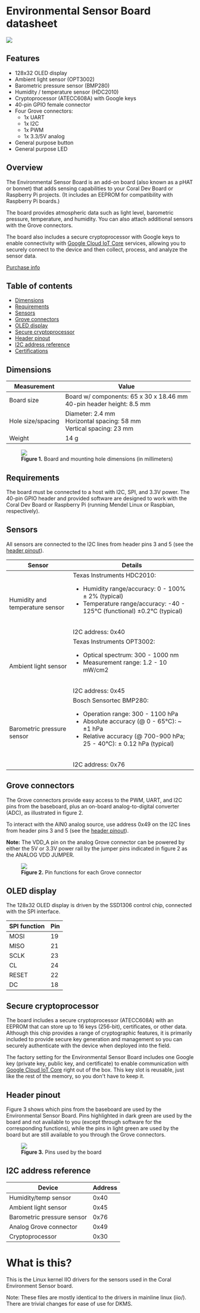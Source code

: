 <h1 class="normal-size print-break section-headline mk-heading">Environmental Sensor Board datasheet</h1>
    
  </div>
</div>

<p class="body-copy mk-paragraph" ><img src="https://coral.withgoogle.com/static/docs/images/enviro-board/enviro-profile-dims.jpg"
   class="attempt-right print-hide" style="max-width:430px" />

<h2 class="normal-size print-break section-headline mk-heading">Features</h2>

<div class="dense-list">
<ul class="mk-list">
<li class="mk-list-item body-copy">128x32 OLED display</li>
<li class="mk-list-item body-copy">Ambient light sensor (OPT3002)</li>
<li class="mk-list-item body-copy">Barometric pressure sensor (BMP280)</li>
<li class="mk-list-item body-copy">Humidity / temperature sensor (HDC2010)</li>
<li class="mk-list-item body-copy">Cryptoprocessor (ATECC608A) with Google keys</li>
<li class="mk-list-item body-copy">40-pin GPIO female connector</li>
<li class="mk-list-item body-copy">Four Grove connectors:
  <ul class="mk-list">
  <li class="mk-list-item body-copy">1x UART</li>
  <li class="mk-list-item body-copy">1x I2C</li>
  <li class="mk-list-item body-copy">1x PWM</li>
  <li class="mk-list-item body-copy">1x 3.3/5V analog</li>
  </ul>
</li>
<li class="mk-list-item body-copy">General purpose button</li>
<li class="mk-list-item body-copy">General purpose LED</li>
</ul>
</div>

<h2 class="section-headline mk-heading" id="overview">Overview</h2>

<p class="body-copy mk-paragraph" >The Environmental Sensor Board is an add-on board (also known as a pHAT or bonnet) that adds sensing
capabilities to your Coral Dev Board or Raspberry Pi projects. (It includes an EEPROM for
compatibility with Raspberry Pi boards.)</p>

<p class="body-copy mk-paragraph" >The board provides atmospheric data such as light level, barometric pressure, temperature, and
humidity. You can also attach additional sensors with the Grove connectors.</p>

<p class="body-copy mk-paragraph" >The board also includes a secure cryptoprocessor with Google keys to enable connectivity with
<a class="mk-link" target="_blank" rel="noopener noreferrer" href="https://cloud.google.com/iot-core/">Google Cloud IoT Core</a> services, allowing you to securely
connect to the device and then collect, process, and analyze the sensor data.</p>

<div class="print-hide link-arrow">
<p class="body-copy mk-paragraph" ><a class="mk-link" href="/products/environmental/">Purchase info</a>
</div>

<div class="print-break"></div>

<h2 class="section-headline mk-heading" id="table-of-contents">Table of contents</h2>

<div class="dense-list">
<ul class="mk-list">
  <li class="mk-list-item body-copy"><a class="mk-link" href="#dimensions">Dimensions</a></li>
  <li class="mk-list-item body-copy"><a class="mk-link" href="#requirements">Requirements</a></li>
  <li class="mk-list-item body-copy"><a class="mk-link" href="#sensors">Sensors</a></li>
  <li class="mk-list-item body-copy"><a class="mk-link" href="#grove-connectors">Grove connectors</a></li>
  <li class="mk-list-item body-copy"><a class="mk-link" href="#oled-display">OLED display</a></li>
  <li class="mk-list-item body-copy"><a class="mk-link" href="#secure-cryptoprocessor">Secure cryptoprocessor</a></li>
  <li class="mk-list-item body-copy"><a class="mk-link" href="#header-pinout">Header pinout</a></li>
  <li class="mk-list-item body-copy"><a class="mk-link" href="#i2c-address-reference">I2C address reference</a></li>
  <li class="mk-list-item body-copy"><a class="mk-link" href="#certifications">Certifications</a></li>
</ul>
</div>

<div class="print-break"></div>

<h2 class="section-headline mk-heading" id="dimensions">Dimensions</h2>

<table>
<thead>
<tr>
<th><strong>Measurement</strong></th>
<th><strong>Value</strong></th>
</tr>
</thead>
<tbody>
<tr>
<td>Board size</td>
<td>Board w/ components: 65 x 30 x 18.46 mm<br>
40-pin header height: 8.5 mm</td>
</tr>
<tr>
<td>Hole size/spacing</td>
<td>Diameter: 2.4 mm<br>
Horizontal spacing: 58 mm<br>
Vertical spacing: 23 mm</td>
</tr>
<tr>
<td>Weight</td>
<td>14 g</td>
</tr>
</tbody>
</table>

<figure>
   <img src="https://coral.withgoogle.com/static/docs/images/enviro-board/enviro-dims.png" />
   <figcaption><b>Figure 1.</b> Board and mounting hole dimensions (in millimeters)</figcaption>
</figure>

<h2 class="section-headline mk-heading" id="requirements">Requirements</h2>

<p class="body-copy mk-paragraph" >The board must be connected to a host with I2C, SPI, and 3.3V power. The 40-pin GPIO header and
provided software are designed to work with the Coral Dev Board or Raspberry Pi (running Mendel
Linux or Raspbian, respectively).</p>

<div class="print-break"></div>

<h2 class="section-headline mk-heading" id="sensors">Sensors</h2>

<p class="body-copy mk-paragraph" >All sensors are connected to the I2C lines from header pins 3 and 5 (see the
<a class="mk-link" href="#header-pinout">header pinout</a>).</p>

<table>
<thead>
<tr>
<th><strong>Sensor</strong></th>
<th><strong>Details</strong></th>
</tr>
</thead>
<tbody>
<tr>
<td>Humidity and temperature sensor </td>
<td>Texas Instruments HDC2010:<br>
<ul class="mk-list">
<li class="mk-list-item body-copy">Humidity range/accuracy: 0 - 100% ± 2% (typical)</li>
<li class="mk-list-item body-copy">Temperature range/accuracy: -40 - 125°C (functional) ±0.2°C (typical)</li>
</ul>
<br>
I2C address: 0x40</td>
</tr>
<tr>
<td>Ambient light sensor</td>
<td>Texas Instruments OPT3002:<br>
<ul class="mk-list">
<li class="mk-list-item body-copy">Optical spectrum: 300 - 1000 nm</li>
<li class="mk-list-item body-copy">Measurement range: 1.2 - 10 mW/cm2</li>
</ul>
<br>
I2C address:  0x45</td>
</tr>
<tr>
<td>Barometric pressure sensor</td>
<td>Bosch Sensortec BMP280:<br>
<ul class="mk-list">
<li class="mk-list-item body-copy">Operation range: 300 - 1100 hPa</li>
<li class="mk-list-item body-copy">Absolute accuracy (@ 0 - 65°C): ~ ±1 hPa</li>
<li class="mk-list-item body-copy">Relative accuracy (@ 700-900 hPa; 25 - 40°C): ± 0.12 hPa (typical)</li>
</ul>
<br>
I2C address: 0x76</td>
</tr>
</tbody>
</table>

<div class="print-break"></div>

<h2 class="section-headline mk-heading" id="grove-connectors">Grove connectors</h2>

<p class="body-copy mk-paragraph" >The Grove connectors provide easy access to the PWM, UART, and I2C pins from the baseboard, plus an
on-board analog-to-digital converter (ADC), as illustrated in figure 2.</p>

<p class="body-copy mk-paragraph" >To interact with the AIN0 analog source, use address 0x49 on the I2C lines from header pins 3
and 5 (see the <a class="mk-link" href="#header-pinout">header pinout</a>).</p>

<div class="note"><b>Note:</b>
The VDD_A pin on the analog Grove connector can be powered by either the 5V or 3.3V power
rail by the jumper pins indicated in figure 2 as the ANALOG VDD JUMPER.</div>

<figure>
   <img src="https://coral.withgoogle.com/static/docs/images/enviro-board/enviro-grove-callouts.png" style="max-width:600px" />
   <figcaption><b>Figure 2.</b> Pin functions for each Grove connector</figcaption>
</figure>

<div class="print-break"></div>

<h2 class="section-headline mk-heading" id="oled-display">OLED display</h2>

<p class="body-copy mk-paragraph" >The 128x32 OLED display is driven by the SSD1306 control chip, connected with the SPI interface.</p>

<table>
<thead>
<tr>
<th><strong>SPI function</strong></th>
<th><strong>Pin</strong></th>
</tr>
</thead>
<tbody>
<tr>
<td>MOSI  </td>
<td>19</td>
</tr>
<tr>
<td>MISO</td>
<td>21</td>
</tr>
<tr>
<td>SCLK</td>
<td>23</td>
</tr>
<tr>
<td>CL</td>
<td>24</td>
</tr>
<tr>
<td>RESET</td>
<td>22</td>
</tr>
<tr>
<td>DC</td>
<td>18</td>
</tr>
</tbody>
</table>

<h2 class="section-headline mk-heading" id="secure-cryptoprocessor">Secure cryptoprocessor</h2>

<p class="body-copy mk-paragraph" >The board includes a secure cryptoprocessor (ATECC608A) with an EEPROM that can
store up to 16 keys (256-bit), certificates, or other data. Although this chip provides a range of
cryptographic features, it is primarily included to provide secure key generation and management so
you can securely authenticate with the device when deployed into the field.</p>

<p class="body-copy mk-paragraph" >The factory setting for the Environmental Sensor Board includes one Google key (private key, public
key, and certificate) to enable communication with <a class="mk-link" target="_blank" rel="noopener noreferrer" href="https://cloud.google.com/iot-core/">Google Cloud IoT
Core</a> right out of the box. This key slot is reusable, just like
the rest of the memory, so you don't have to keep it.</p>

<div class="print-break"></div>

<h2 class="section-headline mk-heading" id="header-pinout">Header pinout</h2>

<p class="body-copy mk-paragraph" >Figure 3 shows which pins from the baseboard are used by the Environmental Sensor Board. Pins
highlighted in dark green are used by the board and not available to you (except through software
for the corresponding functions), while the pins in light green are used by the board but are still
available to you through the Grove connectors.</p>

<figure>
   <img src="https://coral.withgoogle.com/static/docs/images/enviro-board/enviro-pinout.png" style="max-width:600px" />
   <figcaption><b>Figure 3.</b> Pins used by the board</figcaption>
</figure>

<h2 class="section-headline mk-heading" id="i2c-address-reference">I2C address reference</h2>

<table>
<thead>
<tr>
<th><strong>Device</strong></th>
<th><strong>Address</strong></th>
</tr>
</thead>
<tbody>
<tr>
<td>Humidity/temp sensor  </td>
<td>0x40</td>
</tr>
<tr>
<td>Ambient light sensor</td>
<td>0x45</td>
</tr>
<tr>
<td>Barometric pressure sensor</td>
<td>0x76</td>
</tr>
<tr>
<td>Analog Grove connector</td>
<td>0x49</td>
</tr>
<tr>
<td>Cryptoprocessor</td>
<td>0x30</td>
</tr>
</tbody>
</table>


# What is this?

This is the Linux kernel IIO drivers for the sensors used in the Coral
Environment Sensor board.

Note: These files are mostly identical to the drivers in mainline linux (iio/).
There are trivial changes for ease of use for DKMS.

